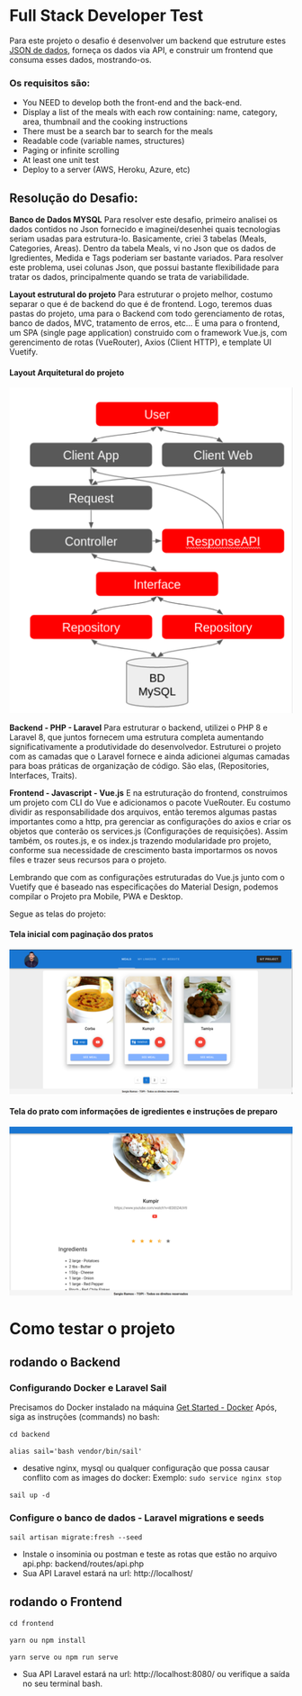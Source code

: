 # Full Stack Developer Test

Para este projeto o desafio é desenvolver um backend que estruture estes [JSON de dados](https://www.themealdb.com/api/json/v1/1/search.php?s=), forneça os dados via API, e construir um frontend que consuma esses dados, mostrando-os. 

### Os requisitos são:
* You NEED to develop both the front-end and the back-end.
* Display a list of the meals with each row containing: name, category, area, thumbnail and the cooking instructions
* There must be a search bar to search for the meals
* Readable code (variable names, structures)
* Paging or infinite scrolling
* At least one unit test
* Deploy to a server (AWS, Heroku, Azure, etc)

## Resolução do Desafio:

**Banco de Dados MYSQL**
Para resolver este desafio, primeiro analisei os dados contidos no Json fornecido e imaginei/desenhei quais tecnologias seriam usadas para estrutura-lo. Basicamente, criei 3 tabelas (Meals, Categories, Areas). 
Dentro da tabela Meals, vi no Json que os dados de Igredientes, Medida e Tags poderiam ser bastante variados. Para resolver este problema, usei colunas Json, que possui bastante flexibilidade para tratar os dados, principalmente quando se trata de variabilidade. 

**Layout estrutural do projeto**
Para estruturar o projeto melhor, costumo separar o que é de backend do que é de frontend. Logo, teremos duas pastas do projeto, uma para o Backend com todo gerenciamento de rotas, banco de dados, MVC, tratamento de erros, etc... E uma para o frontend, um SPA (single page application) construido com o framework Vue.js, com gerencimento de rotas (VueRouter), Axios (Client HTTP), e template UI Vuetify.

#### Layout Arquitetural do projeto
![Arquitetura simples de Sofware](./arquitetura-simples.png)

**Backend - PHP - Laravel**
Para estruturar o backend, utilizei o PHP 8 e Laravel 8, que juntos fornecem uma estrutura completa aumentando significativamente a produtividade do desenvolvedor. Estruturei o projeto com as camadas que o Laravel fornece e ainda adicionei algumas camadas para boas práticas de organização de código. São elas, (Repositories, Interfaces, Traits). 


**Frontend - Javascript - Vue.js**
E na estruturação do frontend, construimos um projeto com CLI do Vue e adicionamos o pacote VueRouter. Eu costumo dividir as responsabilidade dos arquivos, então teremos algumas pastas importantes como a http, pra gerenciar as configurações do axios e criar os objetos que conterão os services.js (Configurações de requisições). Assim também, os routes.js, e os index.js trazendo modularidade pro projeto, conforme sua necessidade de crescimento basta importarmos os novos files e trazer seus recursos para o projeto. 

Lembrando que com as configurações estruturadas do Vue.js junto com o Vuetify que é baseado nas especificações do Material Design, podemos compilar o Projeto pra Mobile, PWA e Desktop. 

Segue as telas do projeto:

#### Tela inicial com paginação dos pratos
![Tela inicial - Meals](./tela-listagem-dos-meals.png)

#### Tela do prato com informações de igredientes e instruções de preparo
![Tela de Igredientes e instruções - Meals](./Tela-do-meal.png)

# Como testar o projeto

## rodando o Backend
### Configurando Docker e Laravel Sail

Precisamos do Docker instalado na máquina [Get Started - Docker](https://www.docker.com/get-started)
Após, siga as instruções (commands) no bash:

```
cd backend
```

```
alias sail='bash vendor/bin/sail'
```

* desative nginx, mysql ou qualquer configuração que possa causar conflito com as images do docker: Exemplo: ``` sudo service nginx stop ```

```
sail up -d
```
### Configure o banco de dados - Laravel migrations e seeds

```
sail artisan migrate:fresh --seed
```

* Instale o insominia ou postman e teste as rotas que estão no arquivo api.php: backend/routes/api.php
* Sua API Laravel estará na url: http://localhost/

## rodando o Frontend

```
cd frontend
```

```
yarn ou npm install
```

```
yarn serve ou npm run serve
```

* Sua API Laravel estará na url: http://localhost:8080/ ou verifique a saída no seu terminal bash. 